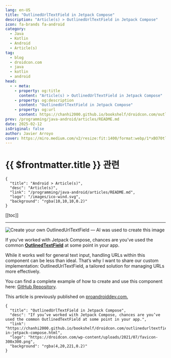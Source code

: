 ```yaml
---
lang: en-US
title: "OutlinedUrlTextField in Jetpack Compose"
description: "Article(s) > OutlinedUrlTextField in Jetpack Compose"
icon: fa-brands fa-android
category:
  - Java
  - Kotlin
  - Android
  - Article(s)
tag:
  - blog
  - droidcon.com
  - java
  - kotlin
  - android
head:
  - - meta:
    - property: og:title
      content: "Article(s) > OutlinedUrlTextField in Jetpack Compose"
    - property: og:description
      content: "OutlinedUrlTextField in Jetpack Compose"
    - property: og:url
      content: https://chanhi2000.github.io/bookshelf/droidcon.com/outlinedurltextfield-in-jetpack-compose.html
prev: /programming/java-android/articles/README.md
date: 2025-02-12
isOriginal: false
author: Javier Arroyo
cover: https://miro.medium.com/v2/resize:fit:1400/format:webp/1*xBO70tloHjOUiAOwRMBeCQ.png
---
```


# {{ $frontmatter.title }} 관련

```component VPCard
{
  "title": "Android > Article(s)",
  "desc": "Article(s)",
  "link": "/programming/java-android/articles/README.md",
  "logo": "/images/ico-wind.svg",
  "background": "rgba(10,10,10,0.2)"
}
```

[[toc]]

---

<SiteInfo
  name="OutlinedUrlTextField in Jetpack Compose"
  desc="If you’ve worked with Jetpack Compose, chances are you’ve used the common OutlinedTextField at some point in your app."
  url="https://droidcon.com/2025/02/12/outlinedurltextfield-in-jetpack-compose"
  logo="https://droidcon.com/wp-content/uploads/2021/07/favicon-300x300.png"
  preview="https://miro.medium.com/v2/resize:fit:1400/format:webp/1*xBO70tloHjOUiAOwRMBeCQ.png"/>

![Create your own OutlinedUrlTextField — AI was used to create this image](https://miro.medium.com/v2/resize:fit:1400/format:webp/1*xBO70tloHjOUiAOwRMBeCQ.png)

If you’ve worked with Jetpack Compose, chances are you’ve used the common [**OutlinedTextField**](https://m3.material.io/components/text-fields/overview) at some point in your app.

While it works well for general text input, handling URLs within this component can be less than ideal. That’s why I want to share our custom implementation: OutlinedUrlTextField, a tailored solution for managing URLs more effectively.

You can find a complete example of how to create and use this component here: [GitHub Repository](https://github.com/jarroyoesp/OutlinedUrlTextField).

<!-- How is it implemented?

@Suppress("ReusedModifierInstance")

@Composable

fun OutlinedUrlTextField(

value: String,

onValueChange: (String) -> Unit,

onUrlClick: (url: String) -> Unit,

modifier: Modifier = Modifier,

enabled: Boolean = true,

readOnly: Boolean = false,

textStyle: TextStyle = LocalTextStyle.current,

label: @Composable (() -> Unit)? = null,

placeholder: @Composable (() -> Unit)? = null,

leadingIcon: @Composable (() -> Unit)? = null,

trailingIcon: @Composable (() -> Unit)? = null,

prefix: @Composable (() -> Unit)? = null,

suffix: @Composable (() -> Unit)? = null,

supportingText: @Composable (() -> Unit)? = null,

isError: Boolean = false,

keyboardOptions: KeyboardOptions = KeyboardOptions.Default,

keyboardActions: KeyboardActions = KeyboardActions.Default,

singleLine: Boolean = false,

maxLines: Int = if (singleLine) 1 else Int.MAX_VALUE,

minLines: Int = 1,

interactionSource: MutableInteractionSource = remember { MutableInteractionSource() },

shape: Shape = OutlinedTextFieldDefaults.shape,

colors: TextFieldColors = OutlinedTextFieldDefaults.colors(),

) {

val urlStyle = SpanStyle(

color = MaterialTheme.colorScheme.primary,

textDecoration = TextDecoration.Underline

)

val visualTransformation = UrlTransformation(urlStyle, onUrlClick)

if (enabled && !readOnly) {

androidx.compose.material3.OutlinedTextField(

value = value,

modifier = modifier,

onValueChange = onValueChange,

enabled = enabled,

readOnly = readOnly,

textStyle = textStyle,

label = label,

placeholder = placeholder,

leadingIcon = leadingIcon,

trailingIcon = trailingIcon,

prefix = prefix,

suffix = suffix,

supportingText = supportingText,

isError = isError,

visualTransformation = visualTransformation,

keyboardOptions = keyboardOptions,

keyboardActions = keyboardActions,

singleLine = singleLine,

maxLines = maxLines,

minLines = minLines,

interactionSource = interactionSource,

shape = shape,

colors = colors,

)

} else {

BasicTextField(

value = value,

onValueChange = onValueChange,

modifier = modifier.padding(top = 8.dp),

enabled = enabled,

readOnly = readOnly,

textStyle = textStyle,

keyboardOptions = keyboardOptions,

keyboardActions = keyboardActions,

singleLine = singleLine,

maxLines = maxLines,

minLines = minLines,

visualTransformation = visualTransformation,

interactionSource = interactionSource,

decorationBox = {

OutlinedTextFieldDefaults.DecorationBox(

value = value,

innerTextField = {

Text(

text = value.buildAnnotatedStringWithUrlHighlighting(

style = urlStyle,

onUrlClick = onUrlClick,

),

)

},

enabled = enabled,

singleLine = singleLine,

visualTransformation = visualTransformation,

interactionSource = interactionSource,

isError = isError,

label = label,

placeholder = placeholder,

leadingIcon = leadingIcon,

trailingIcon = trailingIcon,

prefix = prefix,

suffix = suffix,

supportingText = supportingText,

colors = colors,

)

},

)

}

}

@Suppress("ReusedModifierInstance") @Composable fun OutlinedUrlTextField( value: String, onValueChange: (String) -> Unit, onUrlClick: (url: String) -> Unit, modifier: Modifier = Modifier, enabled: Boolean = true, readOnly: Boolean = false, textStyle: TextStyle = LocalTextStyle.current, label: @Composable (() -> Unit)? = null, placeholder: @Composable (() -> Unit)? = null, leadingIcon: @Composable (() -> Unit)? = null, trailingIcon: @Composable (() -> Unit)? = null, prefix: @Composable (() -> Unit)? = null, suffix: @Composable (() -> Unit)? = null, supportingText: @Composable (() -> Unit)? = null, isError: Boolean = false, keyboardOptions: KeyboardOptions = KeyboardOptions.Default, keyboardActions: KeyboardActions = KeyboardActions.Default, singleLine: Boolean = false, maxLines: Int = if (singleLine) 1 else Int.MAX_VALUE, minLines: Int = 1, interactionSource: MutableInteractionSource = remember { MutableInteractionSource() }, shape: Shape = OutlinedTextFieldDefaults.shape, colors: TextFieldColors = OutlinedTextFieldDefaults.colors(), ) { val urlStyle = SpanStyle( color = MaterialTheme.colorScheme.primary, textDecoration = TextDecoration.Underline ) val visualTransformation = UrlTransformation(urlStyle, onUrlClick) if (enabled && !readOnly) { androidx.compose.material3.OutlinedTextField( value = value, modifier = modifier, onValueChange = onValueChange, enabled = enabled, readOnly = readOnly, textStyle = textStyle, label = label, placeholder = placeholder, leadingIcon = leadingIcon, trailingIcon = trailingIcon, prefix = prefix, suffix = suffix, supportingText = supportingText, isError = isError, visualTransformation = visualTransformation, keyboardOptions = keyboardOptions, keyboardActions = keyboardActions, singleLine = singleLine, maxLines = maxLines, minLines = minLines, interactionSource = interactionSource, shape = shape, colors = colors, ) } else { BasicTextField( value = value, onValueChange = onValueChange, modifier = modifier.padding(top = 8.dp), enabled = enabled, readOnly = readOnly, textStyle = textStyle, keyboardOptions = keyboardOptions, keyboardActions = keyboardActions, singleLine = singleLine, maxLines = maxLines, minLines = minLines, visualTransformation = visualTransformation, interactionSource = interactionSource, decorationBox = { OutlinedTextFieldDefaults.DecorationBox( value = value, innerTextField = { Text( text = value.buildAnnotatedStringWithUrlHighlighting( style = urlStyle, onUrlClick = onUrlClick, ), ) }, enabled = enabled, singleLine = singleLine, visualTransformation = visualTransformation, interactionSource = interactionSource, isError = isError, label = label, placeholder = placeholder, leadingIcon = leadingIcon, trailingIcon = trailingIcon, prefix = prefix, suffix = suffix, supportingText = supportingText, colors = colors, ) }, ) } }

@Suppress("ReusedModifierInstance")
@Composable
fun OutlinedUrlTextField(
    value: String,
    onValueChange: (String) -> Unit,
    onUrlClick: (url: String) -> Unit,
    modifier: Modifier = Modifier,
    enabled: Boolean = true,
    readOnly: Boolean = false,
    textStyle: TextStyle = LocalTextStyle.current,
    label: @Composable (() -> Unit)? = null,
    placeholder: @Composable (() -> Unit)? = null,
    leadingIcon: @Composable (() -> Unit)? = null,
    trailingIcon: @Composable (() -> Unit)? = null,
    prefix: @Composable (() -> Unit)? = null,
    suffix: @Composable (() -> Unit)? = null,
    supportingText: @Composable (() -> Unit)? = null,
    isError: Boolean = false,
    keyboardOptions: KeyboardOptions = KeyboardOptions.Default,
    keyboardActions: KeyboardActions = KeyboardActions.Default,
    singleLine: Boolean = false,
    maxLines: Int = if (singleLine) 1 else Int.MAX_VALUE,
    minLines: Int = 1,
    interactionSource: MutableInteractionSource = remember { MutableInteractionSource() },
    shape: Shape = OutlinedTextFieldDefaults.shape,
    colors: TextFieldColors = OutlinedTextFieldDefaults.colors(),
) {
    val urlStyle = SpanStyle(
        color = MaterialTheme.colorScheme.primary,
        textDecoration = TextDecoration.Underline
    )
    val visualTransformation = UrlTransformation(urlStyle, onUrlClick)
    if (enabled && !readOnly) {
        androidx.compose.material3.OutlinedTextField(
            value = value,
            modifier = modifier,
            onValueChange = onValueChange,
            enabled = enabled,
            readOnly = readOnly,
            textStyle = textStyle,
            label = label,
            placeholder = placeholder,
            leadingIcon = leadingIcon,
            trailingIcon = trailingIcon,
            prefix = prefix,
            suffix = suffix,
            supportingText = supportingText,
            isError = isError,
            visualTransformation = visualTransformation,
            keyboardOptions = keyboardOptions,
            keyboardActions = keyboardActions,
            singleLine = singleLine,
            maxLines = maxLines,
            minLines = minLines,
            interactionSource = interactionSource,
            shape = shape,
            colors = colors,
        )
    } else {
        BasicTextField(
            value = value,
            onValueChange = onValueChange,
            modifier = modifier.padding(top = 8.dp),
            enabled = enabled,
            readOnly = readOnly,
            textStyle = textStyle,
            keyboardOptions = keyboardOptions,
            keyboardActions = keyboardActions,
            singleLine = singleLine,
            maxLines = maxLines,
            minLines = minLines,
            visualTransformation = visualTransformation,
            interactionSource = interactionSource,
            decorationBox = {
                OutlinedTextFieldDefaults.DecorationBox(
                    value = value,
                    innerTextField = {
                        Text(
                            text = value.buildAnnotatedStringWithUrlHighlighting(
                                style = urlStyle,
                                onUrlClick = onUrlClick,
                            ),
                        )
                    },
                    enabled = enabled,
                    singleLine = singleLine,
                    visualTransformation = visualTransformation,
                    interactionSource = interactionSource,
                    isError = isError,
                    label = label,
                    placeholder = placeholder,
                    leadingIcon = leadingIcon,
                    trailingIcon = trailingIcon,
                    prefix = prefix,
                    suffix = suffix,
                    supportingText = supportingText,
                    colors = colors,
                )
            },
        )
    }
}

The signature of *OutlinedUrlTextField* is very similar to the common *OutlinedTextField*, with one key difference: it includes a listener (*onUrlClick: (url: String) -> Unit*) that triggers when the user clicks on a URL.

To break down how it works, let’s divide the implementation into two modes:

###### **📝 Editing Enabled**

When editing is enabled, our component is essentially a OutlinedTextField from *androidx.compose.material3*. However, we need to customize its behaviour to **highlight URLs** dynamically.

To achieve this, we use a **custom** *VisualTransformation (UrlTransformation)*, which detects URLs in the text and applies styling to make them visually distinct and clickable.

private class UrlTransformation(

private val style: SpanStyle,

private val onUrlClick: (url: String) -> Unit,

) : VisualTransformation {

override fun filter(text: AnnotatedString): TransformedText = TransformedText(

text = text.text.buildAnnotatedStringWithUrlHighlighting(style, onUrlClick),

offsetMapping = OffsetMapping.Identity,

)

}

private class UrlTransformation( private val style: SpanStyle, private val onUrlClick: (url: String) -> Unit, ) : VisualTransformation { override fun filter(text: AnnotatedString): TransformedText = TransformedText( text = text.text.buildAnnotatedStringWithUrlHighlighting(style, onUrlClick), offsetMapping = OffsetMapping.Identity, ) }

private class UrlTransformation(
    private val style: SpanStyle,
    private val onUrlClick: (url: String) -> Unit,
) : VisualTransformation {
    override fun filter(text: AnnotatedString): TransformedText = TransformedText(
        text = text.text.buildAnnotatedStringWithUrlHighlighting(style, onUrlClick),
        offsetMapping = OffsetMapping.Identity,
    )
}

***UrlTransformation*** is a custom *VisualTransformation* in Jetpack Compose that detects and highlights URLs in a TextField using a given SpanStyle. It applies styling and makes URLs clickable, triggering onUrlClick when tapped. The transformation does not affect text input or cursor behaviour (*OffsetMapping.Identity*).

To detect URLs in the text, we use the function *buildAnnotatedStringWithUrlHighlighting*.

This function scans the input text, identifies URLs using a regex pattern (*Patterns.WEB_URL*), and applies a SpanStyle to highlight them. Additionally, it makes the URLs clickable by attaching a listener that triggers onUrlClick(url).

fun String.buildAnnotatedStringWithUrlHighlighting(

style: SpanStyle,

onUrlClick: (url: String) -> Unit = {},

): AnnotatedString = buildAnnotatedString {

val text = this@buildAnnotatedStringWithUrlHighlighting

append(text)

text.split("\\\\s+".toRegex())

.filter { Patterns.WEB_URL.matcher(it).matches() }

.forEach { url ->

val startIndex = text.indexOf(url)

val endIndex = startIndex + url.length

addStyle(

style = style,

start = startIndex,

end = endIndex,

)

addLink(

clickable = LinkAnnotation.Clickable(

tag = url,

styles = TextLinkStyles(style),

linkInteractionListener = { onUrlClick(url) },

),

start = startIndex,

end = endIndex,

)

}

}

fun String.buildAnnotatedStringWithUrlHighlighting( style: SpanStyle, onUrlClick: (url: String) -> Unit = {}, ): AnnotatedString = buildAnnotatedString { val text = this@buildAnnotatedStringWithUrlHighlighting append(text) text.split("\\\\s+".toRegex()) .filter { Patterns.WEB_URL.matcher(it).matches() } .forEach { url -> val startIndex = text.indexOf(url) val endIndex = startIndex + url.length addStyle( style = style, start = startIndex, end = endIndex, ) addLink( clickable = LinkAnnotation.Clickable( tag = url, styles = TextLinkStyles(style), linkInteractionListener = { onUrlClick(url) }, ), start = startIndex, end = endIndex, ) } }

fun String.buildAnnotatedStringWithUrlHighlighting(
    style: SpanStyle,
    onUrlClick: (url: String) -> Unit = {},
): AnnotatedString = buildAnnotatedString {
    val text = this@buildAnnotatedStringWithUrlHighlighting
    append(text)
    text.split("\\\\s+".toRegex())
        .filter { Patterns.WEB_URL.matcher(it).matches() }
        .forEach { url ->
            val startIndex = text.indexOf(url)
            val endIndex = startIndex + url.length
            addStyle(
                style = style,
                start = startIndex,
                end = endIndex,
            )
            addLink(
                clickable = LinkAnnotation.Clickable(
                    tag = url,
                    styles = TextLinkStyles(style),
                    linkInteractionListener = { onUrlClick(url) },
                ),
                start = startIndex,
                end = endIndex,
            )
        }
}

This function detects URLs in a string and highlights them using SpanStyle, making them clickable in a Jetpack Compose TextField or Text.

How it Works

1. Extracts the original text and appends it to buildAnnotatedString.
2. Splits the text into words using whitespace as a separator.
3. Filters valid URLs using Patterns.WEB_URL.matcher(it).matches().
4. Finds the position of each URL (startIndex, endIndex).
5. Applies the provided SpanStyle to visually highlight the URL.
6. Adds a clickable link (addLink), triggering onUrlClick(url) when tapped.

###### **🔏 Editing Not Enabled**

When editing is **disabled**, we use a *BasicTextField* instead of OutlinedTextField. However, if we don’t customize it, the component will look plain and unstyled, lacking the visual consistency of an OutlinedTextField.

![](https://miro.medium.com/v2/resize:fit:1400/format:webp/1*7q52KB93Fugd--PR7s1HTQ.png)

BasicTextField

**How to Match the OutlinedTextField Style?**

To make it visually similar to *OutlinedTextField*, we apply a custom *DecorationBox*, which replicates the outlined style, paddings, and background.

Additionally, we set innerTextField to support **URL highlighting**, ensuring that URLs remain visually distinct and clickable even in read-only mode.

Here’s how it looks:

decorationBox = {

OutlinedTextFieldDefaults.DecorationBox(

value = value,

innerTextField = {

Text(

text = value.buildAnnotatedStringWithUrlHighlighting(

style = urlStyle,

onUrlClick = onUrlClick,

),

)

},

enabled = enabled,

singleLine = singleLine,

visualTransformation = visualTransformation,

interactionSource = interactionSource,

isError = isError,

label = label,

placeholder = placeholder,

leadingIcon = leadingIcon,

trailingIcon = trailingIcon,

prefix = prefix,

suffix = suffix,

supportingText = supportingText,

colors = colors,

)

},

decorationBox = { OutlinedTextFieldDefaults.DecorationBox( value = value, innerTextField = { Text( text = value.buildAnnotatedStringWithUrlHighlighting( style = urlStyle, onUrlClick = onUrlClick, ), ) }, enabled = enabled, singleLine = singleLine, visualTransformation = visualTransformation, interactionSource = interactionSource, isError = isError, label = label, placeholder = placeholder, leadingIcon = leadingIcon, trailingIcon = trailingIcon, prefix = prefix, suffix = suffix, supportingText = supportingText, colors = colors, ) },

decorationBox = {
    OutlinedTextFieldDefaults.DecorationBox(
        value = value,
        innerTextField = {
            Text(
                text = value.buildAnnotatedStringWithUrlHighlighting(
                    style = urlStyle,
                    onUrlClick = onUrlClick,
                ),
            )
        },
        enabled = enabled,
        singleLine = singleLine,
        visualTransformation = visualTransformation,
        interactionSource = interactionSource,
        isError = isError,
        label = label,
        placeholder = placeholder,
        leadingIcon = leadingIcon,
        trailingIcon = trailingIcon,
        prefix = prefix,
        suffix = suffix,
        supportingText = supportingText,
        colors = colors,
    )
},

![](https://miro.medium.com/v2/resize:fit:1400/format:webp/1*oHGL16YtZZHUtsn1F4LeYQ.png)

OutlinedUrlTextField vs OutlinedTextField — Enabled=false

And don’t forget to add the paddingTop to the *BasicTextField*, *modifier = modifier.padding(top = 8.dp),* If you don’t include this padding, the label will be **cut off** when the text is present, affecting the visual alignment with a standard OutlinedTextField.

And here you can see the final result, OutlinedUrlTextField vs OutlinedTextField:

OutlinedUrlTextField(

value = text,

onValueChange = { text = it },

onUrlClick = {

Log.d("OutlinedUrlTextField", "Open URL $it")

Toast.makeText(context, it, Toast.LENGTH_SHORT).show()

},

modifier = Modifier.fillMaxWidth(),

enabled = editMode,

label = { Text("Label") },

)

OutlinedUrlTextField( value = text, onValueChange = { text = it }, onUrlClick = { Log.d("OutlinedUrlTextField", "Open URL $it") Toast.makeText(context, it, Toast.LENGTH_SHORT).show() }, modifier = Modifier.fillMaxWidth(), enabled = editMode, label = { Text("Label") }, )

OutlinedUrlTextField(
    value = text,
    onValueChange = { text = it },
    onUrlClick = {
        Log.d("OutlinedUrlTextField", "Open URL $it")
        Toast.makeText(context, it, Toast.LENGTH_SHORT).show()
    },
    modifier = Modifier.fillMaxWidth(),
    enabled = editMode,
    label = { Text("Label") },
)

![](https://miro.medium.com/v2/resize:fit:1400/format:webp/1*jyTnohzEvqb6UKKHOqXHcg.png)

EditModeEnabled=true

![](https://miro.medium.com/v2/resize:fit:1400/format:webp/1*NDo0XoBwTHOyBtmuEUQ9cA.png)

EditModeEnabled=false

You can find all the code: [GitHub Repository](https://github.com/jarroyoesp/OutlinedUrlTextField) -->

This article is previously published on [proandroiddev.com.](https://proandroiddev.com/outlinedurltextfield-in-jetpack-compose-86cd1c6f0325)

<!-- TODO: add ARTICLE CARD -->
```component VPCard
{
  "title": "OutlinedUrlTextField in Jetpack Compose",
  "desc": "If you’ve worked with Jetpack Compose, chances are you’ve used the common OutlinedTextField at some point in your app.",
  "link": "https://chanhi2000.github.io/bookshelf/droidcon.com/outlinedurltextfield-in-jetpack-compose.html",
  "logo": "https://droidcon.com/wp-content/uploads/2021/07/favicon-300x300.png",
  "background": "rgba(4,20,221,0.2)"
}
```
